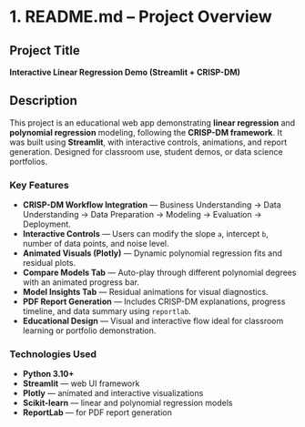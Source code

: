 # 1. README.md – Project Overview

## Project Title
**Interactive Linear Regression Demo (Streamlit + CRISP-DM)**

## Description
This project is an educational web app demonstrating **linear regression** and **polynomial regression** modeling, following the **CRISP-DM framework**. It was built using **Streamlit**, with interactive controls, animations, and report generation. Designed for classroom use, student demos, or data science portfolios.

### Key Features
- **CRISP-DM Workflow Integration** — Business Understanding → Data Understanding → Data Preparation → Modeling → Evaluation → Deployment.
- **Interactive Controls** — Users can modify the slope `a`, intercept `b`, number of data points, and noise level.
- **Animated Visuals (Plotly)** — Dynamic polynomial regression fits and residual plots.
- **Compare Models Tab** — Auto-play through different polynomial degrees with an animated progress bar.
- **Model Insights Tab** — Residual animations for visual diagnostics.
- **PDF Report Generation** — Includes CRISP-DM explanations, progress timeline, and data summary using `reportlab`.
- **Educational Design** — Visual and interactive flow ideal for classroom learning or portfolio demonstration.

### Technologies Used
- **Python 3.10+**
- **Streamlit** — web UI framework
- **Plotly** — animated and interactive visualizations
- **Scikit-learn** — linear and polynomial regression models
- **ReportLab** — for PDF report generation
